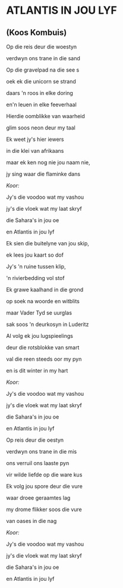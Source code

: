 # ATLANTIS IN JOU LYF
## (Koos Kombuis)

Op die reis deur die woestyn

verdwyn ons trane in die sand

Op die gravelpad na die see s

oek ek die unicorn se strand

daars 'n roos in elke doring

en'n leuen in elke feeverhaal

Hierdie oomblikke van waarheid

glim soos neon deur my taal

Ek weet jy's hier iewers

in die klei van afrikaans

maar ek ken nog nie jou naam nie,

jy sing waar die flaminke dans


_Koor:_

Jy's die voodoo wat my vashou

jy's die vloek wat my laat skryf

die Sahara's in jou oe

en Atlantis in jou lyf


Ek sien die buitelyne van jou skip,

ek lees jou kaart so dof

Jy's 'n ruine tussen klip,

'n rivierbedding vol stof

Ek grawe kaalhand in die grond

op soek na woorde en witblits

maar Vader Tyd se uurglas

sak soos 'n deurkosyn in Luderitz

Al volg ek jou lugspieelings

deur die rotsblokke van smart

val die reen steeds oor my pyn

en is dit winter in my hart


_Koor:_

Jy's die voodoo wat my vashou

jy's die vloek wat my laat skryf

die Sahara's in jou oe

en Atlantis in jou lyf


Op reis deur die oestyn

verdwyn ons trane in die mis

ons verruil ons laaste pyn

vir wilde liefde op die ware kus

Ek volg jou spore deur die vure

waar droee geraamtes lag

my drome flikker soos die vure

van oases in die nag


_Koor:_

Jy's die voodoo wat my vashou

jy's die vloek wat my laat skryf

die Sahara's in jou oe

en Atlantis in jou lyf

